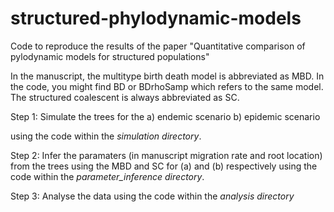 # structured-phylodynamic-models
Code to reproduce the results of the paper "Quantitative comparison of pylodynamic models for structured populations"

In the manuscript, the multitype birth death model is abbreviated as MBD. In the code, you might find BD or BDrhoSamp which refers to the same model. The structured coalescent is always abbreviated as SC.

Step 1: Simulate the trees for the
a) endemic scenario 
b) epidemic scenario

using the code within the *simulation directory*.

Step 2: Infer the paramaters (in manuscript migration rate and root location) from the trees using the MBD and SC for (a) and (b) respectively using the code within the *parameter_inference directory*.

Step 3: Analyse the data using the code within the *analysis directory*
